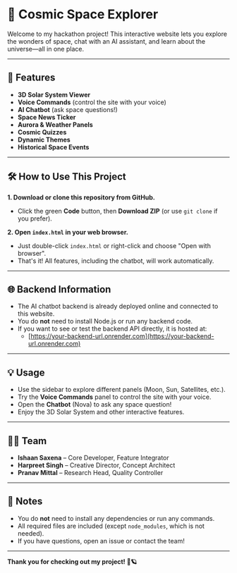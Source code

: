 # 🚀 Cosmic Space Explorer

Welcome to my hackathon project! This interactive website lets you explore the wonders of space, chat with an AI assistant, and learn about the universe—all in one place.

---

## 🌟 Features
- **3D Solar System Viewer**
- **Voice Commands** (control the site with your voice)
- **AI Chatbot** (ask space questions!)
- **Space News Ticker**
- **Aurora & Weather Panels**
- **Cosmic Quizzes**
- **Dynamic Themes**
- **Historical Space Events**

---

## 🛠️ How to Use This Project

**1. Download or clone this repository from GitHub.**
- Click the green **Code** button, then **Download ZIP** (or use `git clone` if you prefer).

**2. Open `index.html` in your web browser.**
- Just double-click `index.html` or right-click and choose "Open with browser".
- That's it! All features, including the chatbot, will work automatically.

---

## 🌐 Backend Information
- The AI chatbot backend is already deployed online and connected to this website.
- You do **not** need to install Node.js or run any backend code.
- If you want to see or test the backend API directly, it is hosted at:
  - [https://your-backend-url.onrender.com](https://your-backend-url.onrender.com) <!-- Replace with your actual backend URL -->

---

## 💡 Usage
- Use the sidebar to explore different panels (Moon, Sun, Satellites, etc.).
- Try the **Voice Commands** panel to control the site with your voice.
- Open the **Chatbot** (Nova) to ask any space question!
- Enjoy the 3D Solar System and other interactive features.

---

## 👨‍💻 Team
- **Ishaan Saxena** – Core Developer, Feature Integrator
- **Harpreet Singh** – Creative Director, Concept Architect
- **Pranav Mittal** – Research Head, Quality Controller

---

## 📢 Notes
- You do **not** need to install any dependencies or run any commands.
- All required files are included (except `node_modules`, which is not needed).
- If you have questions, open an issue or contact the team!

---

**Thank you for checking out my project! 🚀🪐**
